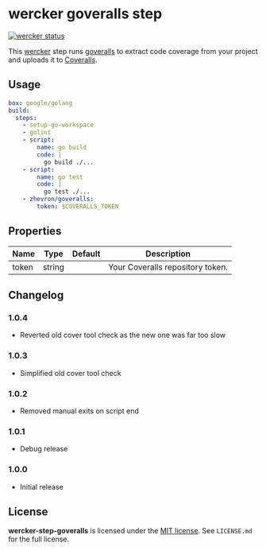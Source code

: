 # wercker goveralls step

[![wercker status](https://app.wercker.com/status/5f86828180437545e3c8cd6131de2e3c/m "wercker status")](https://app.wercker.com/project/bykey/5f86828180437545e3c8cd6131de2e3c)

This [wercker](http://wercker.com) step runs [goveralls](https://github.com/mattn/goveralls)
to extract code coverage from your project and uploads it to [Coveralls](https://coveralls.io/).

## Usage

```yaml
box: google/golang
build:
  steps:
    - setup-go-workspace
    - golint
    - script:
        name: go build
        code: |
          go build ./...
    - script:
        name: go test
        code: |
          go test ./...
    - zhevron/goveralls:
        token: $COVERALLS_TOKEN
```

## Properties

Name     | Type   | Default                 | Description
-------- | ------ | ----------------------- | -------------------
token    | string |                         | Your Coveralls repository token.

## Changelog

### 1.0.4

- Reverted old cover tool check as the new one was far too slow

### 1.0.3

- Simplified old cover tool check

### 1.0.2

- Removed manual exits on script end

### 1.0.1

- Debug release

### 1.0.0

- Initial release

## License

**wercker-step-goveralls** is licensed under the [MIT license](http://opensource.org/licenses/MIT).
See `LICENSE.md` for the full license.
